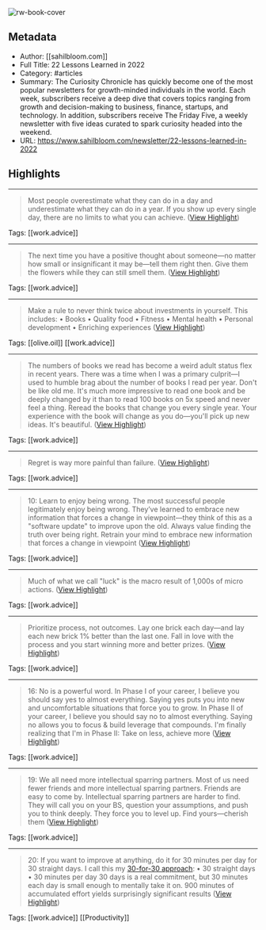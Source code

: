 ![rw-book-cover](https://uploads-ssl.webflow.com/61a51f6d0f790c4eca5d8b97/6219212ad5f88d1ff1bd95f1_Browser-Mock-Up-Video_Sahil.jpg)

## Metadata
- Author: [[sahilbloom.com]]
- Full Title: 22 Lessons Learned in 2022
- Category: #articles
- Summary: The Curiosity Chronicle has quickly become one of the most popular newsletters for growth-minded individuals in the world. Each week, subscribers receive a deep dive that covers topics ranging from growth and decision-making to business, finance, startups, and technology. In addition, subscribers receive The Friday Five, a weekly newsletter with five ideas curated to spark curiosity headed into the weekend.
- URL: https://www.sahilbloom.com/newsletter/22-lessons-learned-in-2022

## Highlights
***

> Most people overestimate what they can do in a day and underestimate what they can do in a year.
> If you show up every single day, there are no limits to what you can achieve. ([View Highlight](https://read.readwise.io/read/01he4zsf3cpr3gqyzr8xr6tv6v))

Tags: [[work.advice]] 

***

> The next time you have a positive thought about someone—no matter how small or insignificant it may be—tell them right then.
> Give them the flowers while they can still smell them. ([View Highlight](https://read.readwise.io/read/01he4ztrnx4mcv7e80z8eneyyw))

Tags: [[work.advice]] 

***

> Make a rule to never think twice about investments in yourself.
> This includes:
> • Books
> • Quality food
> • Fitness
> • Mental health
> • Personal development
> • Enriching experiences ([View Highlight](https://read.readwise.io/read/01he4zv99qn8e61faas3cgk6k8))

Tags: [[olive.oil]] [[work.advice]] 

***

> The numbers of books we read has become a weird adult status flex in recent years.
> There was a time when I was a primary culprit—I used to humble brag about the number of books I read per year. Don't be like old me.
> It's much more impressive to read one book and be deeply changed by it than to read 100 books on 5x speed and never feel a thing.
> Reread the books that change you every single year. Your experience with the book will change as you do—you'll pick up new ideas. It's beautiful. ([View Highlight](https://read.readwise.io/read/01he4zvvmn94fdrdfah7j2sme4))

Tags: [[work.advice]] 

***

> Regret is way more painful than failure. ([View Highlight](https://read.readwise.io/read/01he4zws3y9jd66n1t7gypm1xk))

Tags: [[work.advice]] 

***

> 10: Learn to enjoy being wrong.
> The most successful people legitimately enjoy being wrong.
> They’ve learned to embrace new information that forces a change in viewpoint—they think of this as a "software update" to improve upon the old.
> Always value finding the truth over being right.
> Retrain your mind to embrace new information that forces a change in viewpoint ([View Highlight](https://read.readwise.io/read/01he4zy5rtqncqkg00qjq5tcsv))

Tags: [[work.advice]] 

***

> Much of what we call "luck" is the macro result of 1,000s of micro actions. ([View Highlight](https://read.readwise.io/read/01he4zyratcqj7rhsb8yqd32ap))

Tags: [[work.advice]] 

***

> Prioritize process, not outcomes. Lay one brick each day—and lay each new brick 1% better than the last one.
> Fall in love with the process and you start winning more and better prizes. ([View Highlight](https://read.readwise.io/read/01he4zzmq9fg14yxn5ksm6xtwz))

Tags: [[work.advice]] 

***

> 16: No is a powerful word.
> In Phase I of your career, I believe you should say yes to almost everything. Saying yes puts you into new and uncomfortable situations that force you to grow.
> In Phase II of your career, I believe you should say no to almost everything. Saying no allows you to focus & build leverage that compounds.
> I'm finally realizing that I'm in Phase II: Take on less, achieve more ([View Highlight](https://read.readwise.io/read/01he500y72azn41zrq0sqddnk9))

Tags: [[work.advice]] 

***

> 19: We all need more intellectual sparring partners.
> Most of us need fewer friends and more intellectual sparring partners.
> Friends are easy to come by. Intellectual sparring partners are harder to find.
> They will call you on your BS, question your assumptions, and push you to think deeply. They force you to level up.
> Find yours—cherish them ([View Highlight](https://read.readwise.io/read/01he502as4fmqaptyw924b0tzv))

Tags: [[work.advice]] 

***

> 20: If you want to improve at anything, do it for 30 minutes per day for 30 straight days.
> I call this my [30-for-30 approach](https://www.sahilbloom.com/newsletter/the-30-for-30-challenge):
> • 30 straight days
> • 30 minutes per day
> 30 days is a real commitment, but 30 minutes each day is small enough to mentally take it on.
> 900 minutes of accumulated effort yields surprisingly significant results ([View Highlight](https://read.readwise.io/read/01he504pn2f5abb3exs9vwdqkb))

Tags: [[work.advice]] [[Productivity]] 

